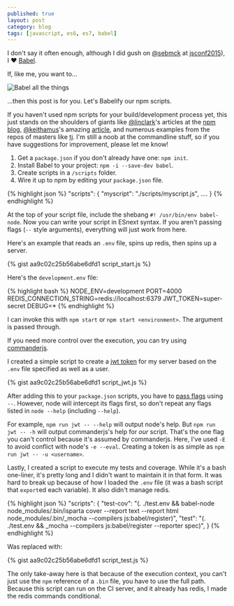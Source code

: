 ```yaml
---
published: true
layout: post
category: blog
tags: [javascript, es6, es7, babel]
---
```


I don't say it often enough, although I did gush on [@sebmck](https://twitter.com/sebmck) at 
[jsconf2015](http://2015.jsconf.us/)), I :heart: [Babel](http://babeljs.io/).

If, like me, you want to...

![Babel all the things](http://i.imgur.com/l5co3W3.jpg)

...then this post is for you. Let's Babelify our npm scripts.

If you haven't used npm scripts for your build/development process yet, this just stands on the 
shoulders of giants like [@linclark](https://twitter.com/linclark)'s articles at the [npm blog](http://blog.npmjs.org/),
[@keithamus](https://twitter.com/keithamus)'s amazing [article](http://blog.keithcirkel.co.uk/how-to-use-npm-as-a-build-tool/),
and numerous examples from the repos of masters like [tj](https://github.com/tj). I'm still a noob at
the commandline stuff, so if you have suggestions for improvement, please let me know!

1. Get a `package.json` if you don't already have one: `npm init`.
1. Install Babel to your project: `npm -i --save-dev babel`.
1. Create scripts in a `/scripts` folder.
1. Wire it up to npm by editing your `package.json` file.

{% highlight json %}
  "scripts": {
    "myscript": "./scripts/myscript.js",
    ....
  }
{% endhighlight %}

At the top of your script file, include the shebang `#! /usr/bin/env babel-node`. Now you can write your
script in ESnext syntax. If you aren't passing flags (`--` style arguments), everything will just work from here.

Here's an example that reads an `.env` file, spins up redis, then spins up a server.

{% gist aa9c02c25b56abe6dfd1 script_start.js %}

Here's the `development.env` file:

{% highlight bash %}
NODE_ENV=development
PORT=4000
REDIS_CONNECTION_STRING=redis://localhost:6379
JWT_TOKEN=super-secret
DEBUG=*
{% endhighlight %}

I can invoke this with `npm start` or `npm start <environment>`. The argument is passed through.

If you need more control over the execution, you can try using [commanderjs](https://www.npmjs.com/package/commander).
 
I created a simple script to create a [jwt token](https://github.com/auth0/node-jsonwebtoken) for my server based 
on the `.env` file specified as well as a user. 

{% gist aa9c02c25b56abe6dfd1 script_jwt.js %}

After adding this to your `package.json` scripts, you have to [pass flags](https://docs.npmjs.com/cli/run-script) using `--`. 
However, node will intercept its flags first, so don't repeat any flags listed in `node --help` (including `--help`).

For example, `npm run jwt -- --help` will output node's help. But `npm run jwt -- -h` will output commanderjs's
help for _our_ script. That's the one flag you can't control because it's assumed by commanderjs. Here, I've 
used `-E` to avoid conflict with node's `-e --eval`. Creating a token is as simple as `npm run jwt -- -u <username>`.

Lastly, I created a script to execute my tests and coverage. While it's a bash one-liner, it's pretty long and 
I didn't want to maintain it in that form. It was hard to break up because of how I
loaded the `.env` file (it was a bash script that `export`ed each variable). It also didn't manage redis.

{% highlight json %}
"scripts": {
  "test-cov": "(. ./test.env && babel-node node_modules/.bin/isparta cover --report text --report html node_modules/.bin/_mocha --compilers js:babel/register)",
  "test": "(. ./test.env && _mocha --compilers js:babel/register --reporter spec)",
}
{% endhighlight %}

Was replaced with:

{% gist aa9c02c25b56abe6dfd1 script_test.js %}

The only take-away here is that because of the execution context, you can't just use the `npm` reference of a `.bin`
file, you have to use the full path. Because this script can run on the CI server, and it already has redis,
I made the redis commands conditional.